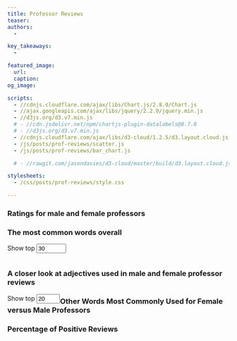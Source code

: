 ```yaml
---
title: Professor Reviews
teaser: 
authors:
  - 

key_takeaways:
  - 

featured_image:
  url: 
  caption: 
og_image:

scripts:
  - //cdnjs.cloudflare.com/ajax/libs/Chart.js/2.8.0/Chart.js
  - //ajax.googleapis.com/ajax/libs/jquery/2.2.0/jquery.min.js
  - //d3js.org/d3.v7.min.js
  # - //cdn.jsdelivr.net/npm/chartjs-plugin-datalabels@0.7.0
  # - //d3js.org/d3.v7.min.js
  - //cdnjs.cloudflare.com/ajax/libs/d3-cloud/1.2.5/d3.layout.cloud.js
  - /js/posts/prof-reviews/scatter.js
  - /js/posts/prof-reviews/bar_chart.js

  # - //rawgit.com/jasondavies/d3-cloud/master/build/d3.layout.cloud.js

stylesheets:
  - /css/posts/prof-reviews/style.css

---
```



<!-- <script type="module" src="/js/posts/prof-reviews/require.js"></script> -->
<script type="module" src="/js/posts/prof-reviews/dropdownMenu.js"></script>
<script type="module" src="/js/posts/prof-reviews/word_cloud.js"></script>
<script type="module" src="/js/posts/prof-reviews/word_freq.js"></script>
<script type="module" src="/js/posts/prof-reviews/rating_vis2.js"></script>
<script type="module" src="/js/posts/prof-reviews/scatter.js"></script>
<!-- <script type="module" src="/js/posts/prof-reviews/bar_chart.js"></script> -->
<script type="module" src="/js/posts/prof-reviews/percent_pos.js"></script>


### Ratings for male and female professors
<!-- bar chart -->
<div id="stats-menu3"></div>
<div id="rating-svg-div"></div>

### The most common words overall
<!-- word cloud -->
<div id="stats-menu2a" style="display: inline; float: left;">
  <label for="num-words-input2" 
    style="display: inline-block; text-align: right;">
    Show top
  </label>
  <input type="number" min="10" max="100" step="10" value="30" style="width:5em;" id="num-words-input2">
</div>
<div id="stats-menu2" style="display: inline; float: left;"></div><br>
<div id="male-WC-div" class="WC-div"></div>
<div id="female-WC-div" class="WC-div"></div><br>

### A closer look at adjectives used in male and female professor reviews
<!-- lollipop chart -->
<div id="stats-menu1a" style="display: inline; float: left;">
  <label for="num-words-input1" 
    style="display: inline-block; text-align: right;">
    Show top
  </label>
  <input type="number" min="10" max="50" step="5" value="20" style="width:4em;" id="num-words-input1">
</div>
<div id="stats-menu1" style="display: inline; float: left;"></div>
<div id="lollipop-svg-div"></div>

### Other Words Most Commonly Used for Female versus Male Professors
<div class="chart-container">
  <canvas id='scatter'></canvas>
</div>

### Percentage of Positive Reviews
<div class="chart-container">
  <canvas id='myChart'></canvas>
</div>

